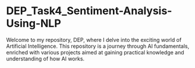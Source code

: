 # DEP_Task4_Sentiment-Analysis-Using-NLP
Welcome to my repository, DEP, where I delve into the exciting world of Artificial Intelligence. This repository is a journey through AI fundamentals, enriched with various projects aimed at gaining practical knowledge and understanding of how AI works.
